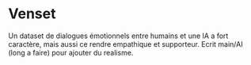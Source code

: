 # Venset
Un dataset de dialogues émotionnels entre humains et une IA a fort caractère, mais aussi ce rendre empathique et supporteur. Ecrit main/AI (long a faire) pour ajouter du realisme.
